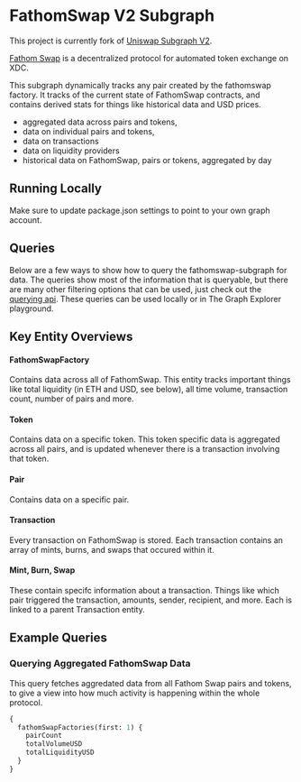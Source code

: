 # FathomSwap V2 Subgraph

This project is currently fork of [Uniswap Subgraph V2](https://github.com/Uniswap/v2-subgraph).

[Fathom Swap](https://swap.fathom.fi/) is a decentralized protocol for automated token exchange on XDC.

This subgraph dynamically tracks any pair created by the fathomswap factory. It tracks of the current state of FathomSwap contracts, and contains derived stats for things like historical data and USD prices.

- aggregated data across pairs and tokens,
- data on individual pairs and tokens,
- data on transactions
- data on liquidity providers
- historical data on FathomSwap, pairs or tokens, aggregated by day

## Running Locally

Make sure to update package.json settings to point to your own graph account.

## Queries

Below are a few ways to show how to query the fathomswap-subgraph for data. The queries show most of the information that is queryable, but there are many other filtering options that can be used, just check out the [querying api](https://thegraph.com/docs/graphql-api). These queries can be used locally or in The Graph Explorer playground.

## Key Entity Overviews

#### FathomSwapFactory

Contains data across all of FathomSwap. This entity tracks important things like total liquidity (in ETH and USD, see below), all time volume, transaction count, number of pairs and more.

#### Token

Contains data on a specific token. This token specific data is aggregated across all pairs, and is updated whenever there is a transaction involving that token.

#### Pair

Contains data on a specific pair.

#### Transaction

Every transaction on FathomSwap is stored. Each transaction contains an array of mints, burns, and swaps that occured within it.

#### Mint, Burn, Swap

These contain specifc information about a transaction. Things like which pair triggered the transaction, amounts, sender, recipient, and more. Each is linked to a parent Transaction entity.

## Example Queries

### Querying Aggregated FathomSwap Data

This query fetches aggredated data from all Fathom Swap pairs and tokens, to give a view into how much activity is happening within the whole protocol.

```graphql
{
  fathomSwapFactories(first: 1) {
    pairCount
    totalVolumeUSD
    totalLiquidityUSD
  }
}
```
